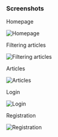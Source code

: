 ### Screenshots

Homepage

![Homepage](https://ryanfreeman.dev/wordpress/wp-content/uploads/2021/01/localhost_3000_.png)

Filtering articles

![Filtering articles](https://ryanfreeman.dev/wordpress/wp-content/uploads/2021/01/localhost_3000_-2.png)

Articles

![Articles](https://ryanfreeman.dev/wordpress/wp-content/uploads/2021/01/localhost_3000_articles-2.png)

Login

![Login](https://ryanfreeman.dev/wordpress/wp-content/uploads/2021/01/localhost_3000_login-1.png)

Registration

![Registration](https://ryanfreeman.dev/wordpress/wp-content/uploads/2021/01/localhost_3000_login-2.png)